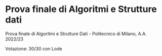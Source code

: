 # Prova finale di Algoritmi e Strutture dati
Prova finale di Algoritmi e Strutture Dati - Politecnico di Milano, A.A. 2022/23

Votazione: 30/30 con Lode
